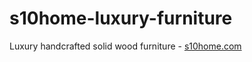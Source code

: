 # s10home-luxury-furniture
Luxury handcrafted solid wood furniture - [s10home.com](https://s10home.com)
